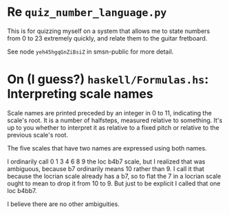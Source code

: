 # Re `quiz_number_language.py`

This is for quizzing myself on a system that allows me to state numbers from 0 to 23 extremely quickly, and relate them to the guitar fretboard.

See node `yeh45hgqGnZiBsiZ` in smsn-public for more detail.


# On (I guess?) `haskell/Formulas.hs`: Interpreting scale names

Scale names are printed preceded by an integer in 0 to 11, indicating the scale's root. It is a number of halfsteps, measured relative to something. It's up to you whether to interpret it as relative to a fixed pitch or relative to the previous scale's root.

The five scales that have two names are expressed using both names.

I ordinarily call 0 1 3 4 6 8 9 the loc b4b7 scale, but I realized that was ambiguous, because b7 ordinarily means 10 rather than 9. I call it that because the locrian scale already has a b7, so to flat the 7 in a locrian scale ought to mean to drop it from 10 to 9. But just to be explicit I called that one loc b4bb7.

I believe there are no other ambiguities.
